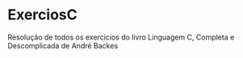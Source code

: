 # ExerciosC
Resolução de todos os exercicios do livro Linguagem C, Completa e Descomplicada de André Backes
